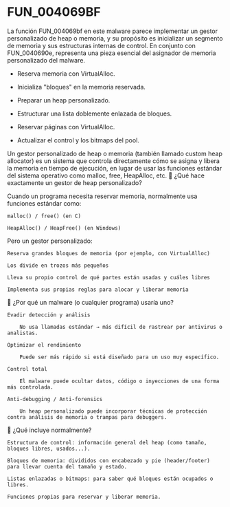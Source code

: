 # FUN_004069BF

La función FUN_004069bf en este malware parece implementar un gestor personalizado de heap o memoria, y su propósito es inicializar un segmento de memoria y sus estructuras internas de control. En conjunto con FUN_0040690e, representa una pieza esencial del asignador de memoria personalizado del malware.

-  Reserva memoria con VirtualAlloc.
- Inicializa "bloques" en la memoria reservada.


- Preparar un heap personalizado.

- Estructurar una lista doblemente enlazada de bloques.

- Reservar páginas con VirtualAlloc.

- Actualizar el control y los bitmaps del pool.


Un gestor personalizado de heap o memoria (también llamado custom heap allocator) es un sistema que controla directamente cómo se asigna y libera la memoria en tiempo de ejecución, en lugar de usar las funciones estándar del sistema operativo como malloc, free, HeapAlloc, etc.
🔧 ¿Qué hace exactamente un gestor de heap personalizado?

Cuando un programa necesita reservar memoria, normalmente usa funciones estándar como:

    malloc() / free() (en C)

    HeapAlloc() / HeapFree() (en Windows)

Pero un gestor personalizado:

    Reserva grandes bloques de memoria (por ejemplo, con VirtualAlloc)

    Los divide en trozos más pequeños

    Lleva su propio control de qué partes están usadas y cuáles libres

    Implementa sus propias reglas para alocar y liberar memoria

🧠 ¿Por qué un malware (o cualquier programa) usaría uno?

    Evadir detección y análisis

        No usa llamadas estándar → más difícil de rastrear por antivirus o analistas.

    Optimizar el rendimiento

        Puede ser más rápido si está diseñado para un uso muy específico.

    Control total

        El malware puede ocultar datos, código o inyecciones de una forma más controlada.

    Anti-debugging / Anti-forensics

        Un heap personalizado puede incorporar técnicas de protección contra análisis de memoria o trampas para debuggers.

🧱 ¿Qué incluye normalmente?

    Estructura de control: información general del heap (como tamaño, bloques libres, usados...).

    Bloques de memoria: divididos con encabezado y pie (header/footer) para llevar cuenta del tamaño y estado.

    Listas enlazadas o bitmaps: para saber qué bloques están ocupados o libres.

    Funciones propias para reservar y liberar memoria.
